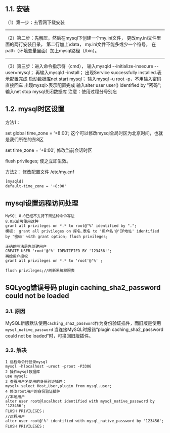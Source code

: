## 1.1. 安装

（1）第一步：去官网下载安装

------

（2）第二步：先解压，然后在mysql下创建一个my.ini文件，
更改my.ini文件里面的两行安装目录，
第二行加上\data，
my.ini文件不能多或少一个符号，
在path（环境变量里面）加上mysql路径（/bin）。

------

（3）第三步：进入命令指示符（cmd），
输入mysqld --initialize-insecure --user=mysql；
再输入mysqld -install；
出现Service successfully installed.表示配置完成
启动数据库net start mysql；
输入mysql -u root -p，不用输入密码直接回车
出现mysql>表示配置完成
输入alter user user() identified by "密码";
输入net stop mysql关闭数据库
注意：使用过程分号别忘

## 1.2. mysql时区设置

方法1：

  set global time_zone = ‘+8:00’;
  这个可以修改mysql全局时区为北京时间，也就是我们所在的东8区

  set time_zone = ‘+8:00’;
   修改当前会话时区

   flush privileges;
   使之立即生效。

   方法2：
修改配置文件 /etc/my.cnf

```xml
[mysqld]
default-time_zone = '+8:00'
```

## mysql设置远程访问处理

```mysql
MySQL 8.0已经不支持下面这种命令写法
8.0以前可使用这种
grant all privileges on *.* to root@"%" identified by ".";
模板： grant all privileges on 库名.表名 to '用户名'@'IP地址' identified by '密码' with grant option; flush privileges;

正确的写法是先创建用户
CREATE USER 'root'@'%' IDENTIFIED BY '123456!';
再给用户授权
grant all privileges on *.* to 'root'@'%' ;

flush privileges;//刷新系统权限表 
```

## SQLyog错误号码 plugin caching_sha2_password could not be loaded

### 3.1. 原因

MySQL新版默认使用`caching_sha2_password`作为身份验证插件，而旧版是使用`mysql_native_password`
当连接MySQL时报错“plugin caching_sha2_password could not be loaded”时，可换回旧版插件。

### 3.2. 解决

```mysql
1 远程命令行登录mysql
mysql -hlocalhost -uroot -proot -P3306
2 操作mysql数据库
use mysql;
3 查看用户名使用的身份验证插件：
mysql> select Host,User,plugin from mysql.user;
4 修改root用户的身份验证插件
//本地用户
alter user root@localhost identified with mysql_native_password by '123456';
FLUSH PRIVILEGES；
//远程用户
alter user root@'%' identified with mysql_native_password by '123456';
FLUSH PRIVILEGES；
```

